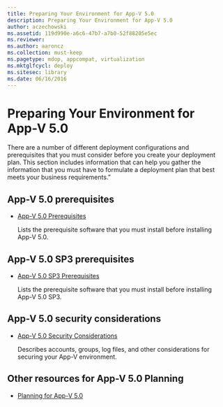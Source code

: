 ```yaml
---
title: Preparing Your Environment for App-V 5.0
description: Preparing Your Environment for App-V 5.0
author: aczechowski
ms.assetid: 119d990e-a6c6-47b7-a7b0-52f88205e5ec
ms.reviewer:
ms.author: aaroncz
ms.collection: must-keep
ms.pagetype: mdop, appcompat, virtualization
ms.mktglfcycl: deploy
ms.sitesec: library
ms.date: 06/16/2016
---
```



# Preparing Your Environment for App-V 5.0


There are a number of different deployment configurations and prerequisites that you must consider before you create your deployment plan. This section includes information that can help you gather the information that you must have to formulate a deployment plan that best meets your business requirements.”

## App-V 5.0 prerequisites


-   [App-V 5.0 Prerequisites](app-v-50-prerequisites.md)

    Lists the prerequisite software that you must install before installing App-V 5.0.

## App-V 5.0 SP3 prerequisites


-   [App-V 5.0 SP3 Prerequisites](app-v-50-sp3-prerequisites.md)

    Lists the prerequisite software that you must install before installing App-V 5.0 SP3.

## App-V 5.0 security considerations


-   [App-V 5.0 Security Considerations](app-v-50-security-considerations.md)

    Describes accounts, groups, log files, and other considerations for securing your App-V environment.






## <a href="" id="other-resources-for-app-v-5-0-planning-"></a>Other resources for App-V 5.0 Planning


-   [Planning for App-V 5.0](planning-for-app-v-50-rc.md)

 

 





